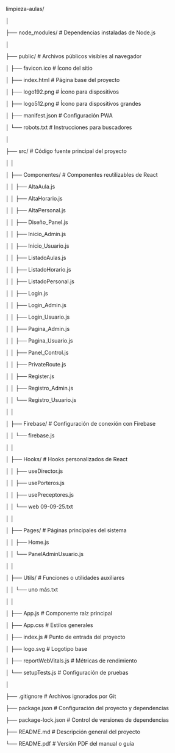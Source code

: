 limpieza-aulas/

│

├── node_modules/ \# Dependencias instaladas de Node.js

│

├── public/ \# Archivos públicos visibles al navegador

│ ├── favicon.ico \# Ícono del sitio

│ ├── index.html \# Página base del proyecto

│ ├── logo192.png \# Ícono para dispositivos

│ ├── logo512.png \# Ícono para dispositivos grandes

│ ├── manifest.json \# Configuración PWA

│ └── robots.txt \# Instrucciones para buscadores

│

├── src/ \# Código fuente principal del proyecto

│ │

│ ├── Componentes/ \# Componentes reutilizables de React

│ │ ├── AltaAula.js

│ │ ├── AltaHorario.js

│ │ ├── AltaPersonal.js

│ │ ├── Diseño_Panel.js

│ │ ├── Inicio_Admin.js

│ │ ├── Inicio_Usuario.js

│ │ ├── ListadoAulas.js

│ │ ├── ListadoHorario.js

│ │ ├── ListadoPersonal.js

│ │ ├── Login.js

│ │ ├── Login_Admin.js

│ │ ├── Login_Usuario.js

│ │ ├── Pagina_Admin.js

│ │ ├── Pagina_Usuario.js

│ │ ├── Panel_Control.js

│ │ ├── PrivateRoute.js

│ │ ├── Register.js

│ │ ├── Registro_Admin.js

│ │ └── Registro_Usuario.js

│ │

│ ├── Firebase/ \# Configuración de conexión con Firebase

│ │ └── firebase.js

│ │

│ ├── Hooks/ \# Hooks personalizados de React

│ │ ├── useDirector.js

│ │ ├── usePorteros.js

│ │ ├── usePreceptores.js

│ │ └── web 09-09-25.txt

│ │

│ ├── Pages/ \# Páginas principales del sistema

│ │ ├── Home.js

│ │ └── PanelAdminUsuario.js

│ │

│ ├── Utils/ \# Funciones o utilidades auxiliares

│ │ └── uno más.txt

│ │

│ ├── App.js \# Componente raíz principal

│ ├── App.css \# Estilos generales

│ ├── index.js \# Punto de entrada del proyecto

│ ├── logo.svg \# Logotipo base

│ ├── reportWebVitals.js \# Métricas de rendimiento

│ └── setupTests.js \# Configuración de pruebas

│

├── .gitignore \# Archivos ignorados por Git

├── package.json \# Configuración del proyecto y dependencias

├── package-lock.json \# Control de versiones de dependencias

├── README.md \# Descripción general del proyecto

└── README.pdf \# Versión PDF del manual o guía
